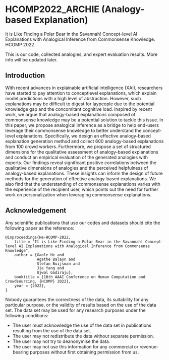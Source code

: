 # HCOMP2022_ARCHIE (Analogy-based Explanation)
It is Like Finding a Polar Bear in the Savannah! Concept-level AI Explanations with Analogical Inference from Commonsense Knowledge. HCOMP 2022.

This is our code, collected analogies, and expert evaluation results. More info will be updated later.

## Introduction
With recent advances in explainable artificial intelligence (XAI), researchers have started to pay attention to conceptlevel explanations, which explain model predictions with a high level of abstraction. However, such explanations may be difficult to digest for laypeople due to the potential knowledge gap and the concomitant cognitive load. Inspired by recent work, we argue that analogy-based explanations composed of commonsense knowledge may be a potential solution to tackle this issue. In this paper, we propose analogical inference as a bridge to help end-users leverage their commonsense knowledge to better understand the concept-level explanations. Specifically, we design an effective analogy-based explanation generation method and collect 600 analogy-based explanations from 100 crowd workers. Furthermore, we propose a set of structured dimensions for the qualitative assessment of analogy-based explanations and conduct an empirical evaluation of the generated analogies with experts. Our findings reveal significant positive correlations between the qualitative dimensions of analogies and the perceived helpfulness of analogy-based explanations. These insights can inform the design of future methods for the generation of effective analogy-based explanations. We also find that the understanding of commonsense explanations varies with the experience of the recipient user, which points out the need for further work on personalization when leveraging commonsense explanations.

## Acknowledgement
Any scientific publications that use our codes and datasets should cite the following paper as the reference:
```
@inproceedings{He-HCOMP-2022,
    title = "It is Like Finding a Polar Bear in the Savannah! Concept-level AI Explanations with Analogical Inference from Commonsense Knowledge",
    author = {Gaole He and
              Agathe Balayn and
              Stefan Buijsman and
              Jie Yang and
              Ujwal Gadiraju},
    booktitle = {10th AAAI Conference on Human Computation and Crowdsourcing, {HCOMP} 2022},
    year = {2022},
}
```
Nobody guarantees the correctness of the data, its suitability for any particular purpose, or the validity of results based on the use of the data set. The data set may be used for any research purposes under the following conditions:
* The user must acknowledge the use of the data set in publications resulting from the use of the data set.
* The user may not redistribute the data without separate permission.
* The user may not try to deanonymise the data.
* The user may not use this information for any commercial or revenue-bearing purposes without first obtaining permission from us.